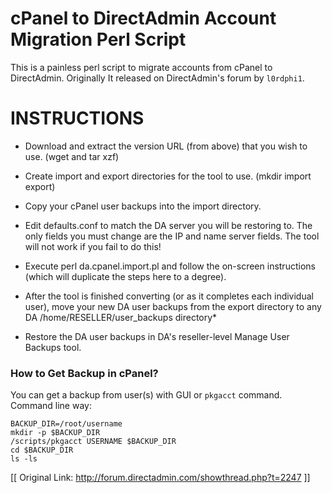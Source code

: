 # cPanel to DirectAdmin Account Migration Perl Script

This is a painless perl script to migrate accounts from cPanel to DirectAdmin. Originally It released on DirectAdmin's forum by `l0rdphi1`.

# INSTRUCTIONS

* Download and extract the version URL (from above) that you wish to use. (wget and tar xzf)

* Create import and export directories for the tool to use. (mkdir import export)

* Copy your cPanel user backups into the import directory.

* Edit defaults.conf to match the DA server you will be restoring to. The only fields you must change are the IP and name server fields. The tool will not work if you fail to do this!

* Execute perl da.cpanel.import.pl and follow the on-screen instructions (which will duplicate the steps here to a degree).

* After the tool is finished converting (or as it completes each individual user), move your new DA user backups from the export directory to any DA /home/RESELLER/user_backups directory*

* Restore the DA user backups in DA's reseller-level Manage User Backups tool.

### How to Get Backup in cPanel?

You can get a backup from user(s) with GUI or `pkgacct` command.
Command line way:
```
BACKUP_DIR=/root/username
mkdir -p $BACKUP_DIR
/scripts/pkgacct USERNAME $BACKUP_DIR
cd $BACKUP_DIR
ls -ls

```


[[ Original Link: http://forum.directadmin.com/showthread.php?t=2247 ]]
